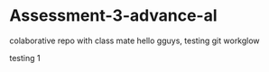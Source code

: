 # Assessment-3-advance-al
colaborative repo with class mate
hello gguys, testing git workglow 

testing 1 